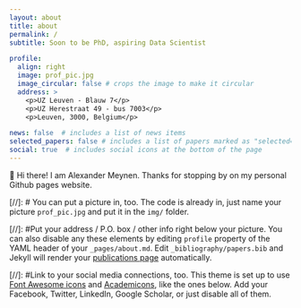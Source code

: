 ```yaml
---
layout: about
title: about
permalink: /
subtitle: Soon to be PhD, aspiring Data Scientist

profile:
  align: right
  image: prof_pic.jpg
  image_circular: false # crops the image to make it circular
  address: >
    <p>UZ Leuven - Blauw 7</p>
    <p>UZ Herestraat 49 - bus 7003</p>
    <p>Leuven, 3000, Belgium</p>

news: false  # includes a list of news items
selected_papers: false # includes a list of papers marked as "selected={true}"
social: true  # includes social icons at the bottom of the page
---
```


:wave: Hi there! I am Alexander Meynen. Thanks for stopping by on my personal Github pages website.



[//]: # You can put a picture in, too. The code is already in, just name your picture `prof_pic.jpg` and put it in the `img/` folder.

[//]: #Put your address / P.O. box / other info right below your picture. You can also disable any these elements by editing `profile` property of the YAML header of your `_pages/about.md`. Edit `_bibliography/papers.bib` and Jekyll will render your [publications page](/al-folio/publications/) automatically.

[//]: #Link to your social media connections, too. This theme is set up to use [Font Awesome icons](http://fortawesome.github.io/Font-Awesome/) and [Academicons](https://jpswalsh.github.io/academicons/), like the ones below. Add your Facebook, Twitter, LinkedIn, Google Scholar, or just disable all of them.